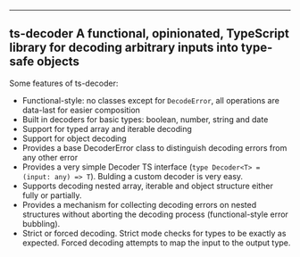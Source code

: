 --------------------------------------------------------------------------------------------------
ts-decoder
A functional, opinionated, TypeScript library for decoding arbitrary inputs into type-safe objects
--------------------------------------------------------------------------------------------------

Some features of ts-decoder:

* Functional-style: no classes except for `DecodeError`, all operations are data-last for easier composition
* Built in decoders for basic types: boolean, number, string and date
* Support for typed array and iterable decoding
* Support for object decoding
* Provides a base DecoderError class to distinguish decoding errors from any other error
* Provides a very simple Decoder TS interface (`type Decoder<T> = (input: any) => T`). Bulding a custom decoder is very easy.
* Supports decoding nested array, iterable and object structure either fully or partially.
* Provides a mechanism for collecting decoding errors on nested structures without aborting the decoding process (functional-style error bubbling).
* Strict or forced decoding. Strict mode checks for types to be exactly as expected. Forced decoding attempts to map the input to the output type.


